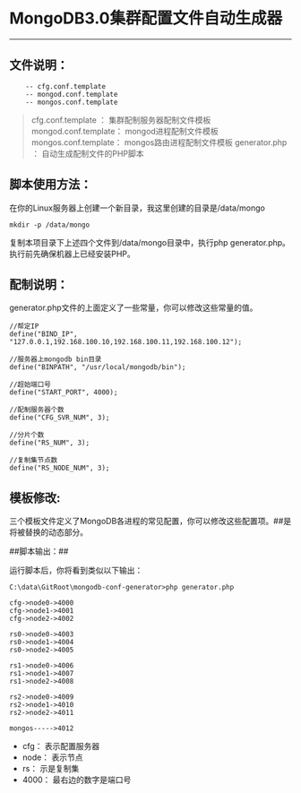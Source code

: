 # MongoDB3.0集群配置文件自动生成器 #


----------


## 文件说明： ##
```
	-- cfg.conf.template
	-- mongod.conf.template
	-- mongos.conf.template

```


> cfg.conf.template   ： 集群配制服务器配制文件模板
> mongod.conf.template： mongod进程配制文件模板
> mongos.conf.template： mongos路由进程配制文件模板
> generator.php       ： 自动生成配制文件的PHP脚本


## 脚本使用方法： ##

在你的Linux服务器上创建一个新目录，我这里创建的目录是/data/mongo

```
mkdir -p /data/mongo
```
复制本项目录下上述四个文件到/data/mongo目录中，执行php generator.php。执行前先确保机器上已经安装PHP。


## 配制说明： ##
generator.php文件的上面定义了一些常量，你可以修改这些常量的值。

```
//帮定IP
define("BIND_IP", "127.0.0.1,192.168.100.10,192.168.100.11,192.168.100.12");

//服务器上mongodb bin目录
define("BINPATH", "/usr/local/mongodb/bin");

//超始端口号
define("START_PORT", 4000);

//配制服务器个数
define("CFG_SVR_NUM", 3);

//分片个数
define("RS_NUM", 3);

//复制集节点数
define("RS_NODE_NUM", 3);
```

## 模板修改: ##
三个模板文件定义了MongoDB各进程的常见配置，你可以修改这些配置项。##是将被替换的动态部分。


##脚本输出：##

运行脚本后，你将看到类似以下输出：

```
C:\data\GitRoot\mongodb-conf-generator>php generator.php

cfg->node0->4000
cfg->node1->4001
cfg->node2->4002

rs0->node0->4003
rs0->node1->4004
rs0->node2->4005

rs1->node0->4006
rs1->node1->4007
rs1->node2->4008

rs2->node0->4009
rs2->node1->4010
rs2->node2->4011

mongos----->4012
```

- cfg： 表示配置服务器  
- node： 表示节点  
- rs： 示是复制集  
- 4000： 最右边的数字是端口号   